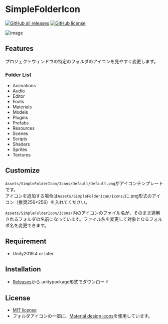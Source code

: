 # SimpleFolderIcon

[![GitHub all releases](https://img.shields.io/github/downloads/SeaeeesSan/SimpleFolderIcon/total)](https://github.com/SeaeeesSan/SimpleFolderIcon/releases)
[![GitHub license](https://img.shields.io/github/license/SeaeeesSan/SimpleFolderIcon)](https://github.com/SeaeeesSan/SimpleFolderIcon/blob/master/LICENSE)

![image](https://user-images.githubusercontent.com/68797964/132812959-b3750127-e213-41ee-bb9c-6d56c04b5da5.png)

## Features
 
プロジェクトウィンドウの特定のフォルダのアイコンを見やすく変更します。

### Folder List

- Animations
- Audio
- Editor
- Fonts
- Materials
- Models
- Plugins
- Prefabs
- Resources
- Scenes
- Scripts
- Shaders
- Sprites
- Textures

## Customize

`Assets/SimpleFolderIcon/Icons/Default/Default.png`がアイコンテンプレートです。  
アイコンを追加する場合は`Assets/SimpleFolderIcon/Icons/`に.png形式のアイコン（推奨256×256）を入れてください。

`Assets/SimpleFolderIcon/Icons/`内のアイコンのファイル名が、そのまま適用されるフォルダの名前になっています。ファイル名を変更して対象となるフォルダ名を変更できます。

## Requirement
 
- Unity2019.4 or later
 
## Installation
 
- [Releases](https://github.com/SeaeeesSan/SimpleFolderIcon/releases)から.unitypackage形式でダウンロード
 
## License
 
- [MIT license](https://github.com/SeaeeesSan/SimpleFolderIcon/blob/master/LICENSE)
- フォルダアイコンの一部に、[Material design icons](https://fonts.google.com/icons)を使用しています。
